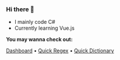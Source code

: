 ### Hi there 👋

- I mainly code C#
- Currently learning Vue.js

**You may wanna check out:**

[Dashboard](https://github.com/Henry-YSLin/Dashboard) • [Quick Regex](https://github.com/Henry-YSLin/QuickRegex) • [Quick Dictionary](https://github.com/Henry-YSLin/QuickDictionary)
